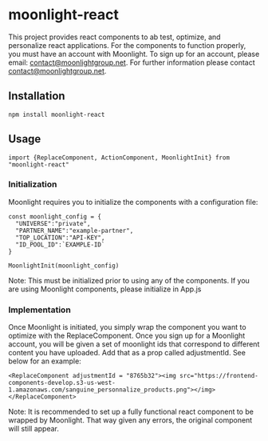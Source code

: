 # moonlight-react

This project provides react components to ab test, optimize, and personalize react applications.  For the components to function properly, you must have an account with Moonlight.  To sign up for an account, please email: contact@moonlightgroup.net. For further information please contact contact@moonlightgroup.net.

## Installation

`npm install moonlight-react`

## Usage

`import {ReplaceComponent, ActionComponent, MoonlightInit} from "moonlight-react"`

### Initialization
Moonlight requires you to initialize the components with a configuration file:

    const moonlight_config = {
      "UNIVERSE":"private",
      "PARTNER_NAME":"example-partner",
      "TOP_LOCATION":"API-KEY",
      "ID_POOL_ID":`EXAMPLE-ID`
    }
    
    MoonlightInit(moonlight_config)
    
Note: This must be initialized prior to using any of the components.  If you are using Moonlight components, please initialize in App.js

### Implementation
Once Moonlight is initiated, you simply wrap the component you want to optimize with the ReplaceComponent.  Once you sign up for a Moonlight account, you will be given a set of moonlight ids that correspond to different content you have uploaded.  Add that as a prop called adjustmentId.  See below for an example:

    <ReplaceComponent adjustmentId = "8765b32"><img src="https://frontend-components-develop.s3-us-west-1.amazonaws.com/sanguine_personnalize_products.png"></img></ReplaceComponent>
    
Note: It is recommended to set up a fully functional react component to be wrapped by Moonlight.  That way given any errors, the original component will still appear.
